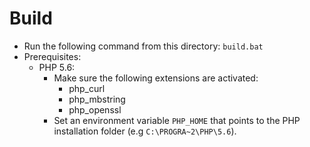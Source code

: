 # Build

- Run the following command from this directory: `build.bat`
- Prerequisites:
    * PHP 5.6:
        + Make sure the following extensions are activated:
            - php_curl
            - php_mbstring
            - php_openssl
        + Set an environment variable `PHP_HOME` that points to the PHP installation folder (e.g `C:\PROGRA~2\PHP\5.6`).
